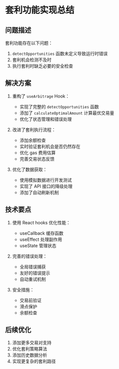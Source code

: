 # 套利功能实现总结

## 问题描述

套利功能存在以下问题：
1. `detectOpportunities` 函数未定义导致运行时错误
2. 套利机会检测不及时
3. 执行套利时缺乏必要的安全检查

## 解决方案

1. 重构了 `useArbitrage` Hook：
   - 实现了完整的 `detectOpportunities` 函数
   - 添加了 `calculateOptimalAmount` 计算最优交易量
   - 优化了状态管理和错误处理

2. 改进了套利执行流程：
   - 添加余额检查
   - 实时验证套利机会是否仍然存在
   - 优化 gas 费用估算
   - 完善交易状态反馈

3. 优化了数据获取：
   - 使用模拟数据进行开发测试
   - 实现了 API 接口的降级处理
   - 添加了自动刷新机制

## 技术要点

1. 使用 React hooks 优化性能：
   - useCallback 缓存函数
   - useEffect 处理副作用
   - useState 管理状态

2. 完善的错误处理：
   - 全局错误捕获
   - 友好的错误提示
   - 自动重试机制

3. 安全措施：
   - 交易前验证
   - 滑点保护
   - 余额检查

## 后续优化

1. 添加更多交易对支持
2. 优化套利策略算法
3. 添加历史数据分析
4. 实现更复杂的套利路径